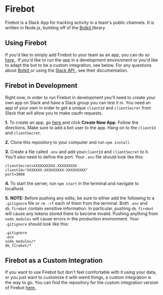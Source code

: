# Firebot
Firebot is a Slack App for tracking activity in a team's public channels. It is written in Node.js, building off of the [ Botkit ]( https://github.com/howdyai/botkit ) library.


## Using Firebot
If you'd like to simply add Firebot to your team as an app, you can do so
[ here ]( https://fervidbot.com ). If you'd like to run the app in a development
environment or you'd like to adapt the bot to be a custom integration, see below.
For any questions about [ Botkit ]( https://github.com/howdyai/botkit ) or using the [ Slack API ]( https://api.slack.com/ ), see their documentation.

## Firebot in Development
Right now, in order to run Firebot in development you'll need to create your own app on Slack and have a Slack group you can test it in. You need an app of your
own in order to get a unique `clientId` and `clientSecret` from Slack that will
allow you to make oauth requests.  

**1.** To create an app, go [ here ]( https://api.slack.com/apps?new_app=1 ) and click **Create New App**. Follow the directions. Make sure to add a bot user to the app. Hang on to the `clientId` and `clientSecret`.

**2.** Clone this repository to your computer and run `npm install`.

**3.** Create a file called `.env` and add your`clientId` and `clientSecret` to it. You'll also need to define the port. Your `.env` file should look like this:
```
clientSecret=XXXXXXXXXX.XXXXXXXXX
clientId="XXXXXXX-XXXXXXXXX-XXXXXXXXX"
port=3000
```

**4.** To start the server, run `npm start` in the terminal and navigate to localhost.

**5.** **NOTE:** Before pushing any edits, be sure to either add the following to a `.gitignore` file or `rm -rf` each of them from the terminal. Both `.env` and `db_firebot` contain sensitive information. In particular, pushing `db_firebot` will cause any tokens stored there to become invalid. Pushing anything from `node_modules` will cause errors in the production environment. Your `.gitignore` should look like this:
```
.gitignore
.env
node_modules/*
db_firebot/*
```

## Firebot as a Custom Integration
If you want to use Firebot but don't feel comfortable with it using your data,
or you just want to customize it with weird things, a custom integration is the way to go. You can find the repository for the custom integration version of Firebot [ here ]( https://github.com/haleymt/Firebot_CI ).
